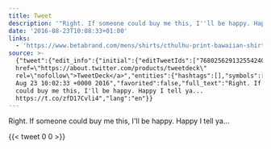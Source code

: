 ```yaml
---
title: Tweet
description: '"Right. If someone could buy me this, I''ll be happy. Happy I tell ya... "'
date: '2016-08-23T10:08:33+01:00'
links:
  - 'https://www.betabrand.com/mens/shirts/cthulhu-print-bawaiian-shirt-mens.html'
source: >-
  {"tweet":{"edit_info":{"initial":{"editTweetIds":["768025629132554240"],"editableUntil":"2016-08-23T11:02:33.868Z","editsRemaining":"5","isEditEligible":true}},"retweeted":false,"source":"<a
  href=\"https://about.twitter.com/products/tweetdeck\"
  rel=\"nofollow\">TweetDeck</a>","entities":{"hashtags":[],"symbols":[],"user_mentions":[],"urls":[{"url":"https://t.co/zfD17Cvli4","expanded_url":"https://www.betabrand.com/mens/shirts/cthulhu-print-bawaiian-shirt-mens.html","display_url":"betabrand.com/mens/shirts/ct…","indices":["71","94"]}]},"display_text_range":["0","94"],"favorite_count":"0","id_str":"768025629132554240","truncated":false,"retweet_count":"0","id":"768025629132554240","possibly_sensitive":false,"created_at":"Tue
  Aug 23 10:02:33 +0000 2016","favorited":false,"full_text":"Right. If someone
  could buy me this, I'll be happy. Happy I tell ya...
  https://t.co/zfD17Cvli4","lang":"en"}}
---
```

Right. If someone could buy me this, I'll be happy. Happy I tell ya... 
    
{{< tweet 0 0 >}}
    
